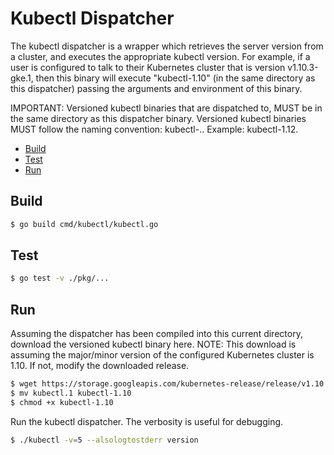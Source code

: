 # Kubectl Dispatcher

The kubectl dispatcher is a wrapper which retrieves the server version from
a cluster, and executes the appropriate kubectl version. For example, if a
user is configured to talk to their Kubernetes cluster that is version
v1.10.3-gke.1, then this binary will execute "kubectl-1.10" (in the same
directory as this dispatcher) passing the arguments and environment of
this binary.

IMPORTANT: Versioned kubectl binaries that are dispatched to, MUST be in
the same directory as this dispatcher binary. Versioned kubectl binaries
MUST follow the naming convention: kubectl-<major>.<minor>. Example:
kubectl-1.12.

- [Build](#build)
- [Test](#test)
- [Run](#run)

## Build

```bash
$ go build cmd/kubectl/kubectl.go
```
## Test

```bash
$ go test -v ./pkg/...
```

## Run

Assuming the dispatcher has been compiled into this current directory, download
the versioned kubectl binary here. NOTE: This download is assuming the
major/minor version of the configured Kubernetes cluster is 1.10. If not, modify
the downloaded release.

```bash
$ wget https://storage.googleapis.com/kubernetes-release/release/v1.10.11/bin/linux/amd64/kubectl
$ mv kubectl.1 kubectl-1.10
$ chmod +x kubectl-1.10
```

Run the kubectl dispatcher. The verbosity is useful for debugging.

```bash
$ ./kubectl -v=5 --alsologtostderr version
```

